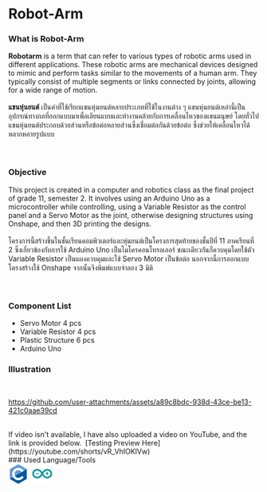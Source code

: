 # Robot-Arm

### What is Robot-Arm 
**Robotarm** is a term that can refer to various types of robotic arms used in different applications. These robotic arms are mechanical devices designed to mimic and perform tasks similar to the movements of a human arm. They typically consist of multiple segments or links connected by joints, allowing for a wide range of motion.  
<br>
**แขนหุ่นยนต์** เป็นคำที่ใช้เรียกแขนหุ่นยนต์หลายประเภทที่ใช้ในงานต่าง ๆ แขนหุ่นยนต์เหล่านี้เป็นอุปกรณ์ทางกลที่ออกแบบมาเพื่อเลียนแบบและทำงานคล้ายกับการเคลื่อนไหวของแขนมนุษย์ โดยทั่วไปแขนหุ่นยนต์ประกอบด้วยส่วนหรือข้อต่อหลายส่วนซึ่งเชื่อมต่อกันด้วยข้อต่อ ซึ่งช่วยให้เคลื่อนไหวได้หลากหลายรูปแบบ
<br>
<br>
<br>
### Objective 
This project is created in a computer and robotics class as the final project of grade 11, semester 2. It involves using an Arduino Uno as a microcontroller while controlling, using a Variable Resistor as the control panel and a Servo Motor as the joint, otherwise designing structures using Onshape, and then 3D printing the designs.  
<br>
โครงการนี้สร้างขึ้นในชั้นเรียนคอมพิวเตอร์และหุ่นยนต์เป็นโครงการสุดท้ายของชั้นปีที่ 11 ภาคเรียนที่ 2 ซึ่งเกี่ยวข้องกับการใช้ Arduino Uno เป็นไมโครคอนโทรลเลอร์ ขณะเดียวกันก็ควบคุมโดยใช้ตัว Variable Resistor เป็นแผงควบคุมและใช้ Servo Motor เป็นข้อต่อ นอกจากนี้การออกแบบโครงสร้างใช้ Onshape จากนั้นจึงพิมพ์แบบจำลอง 3 มิติ
<br>
<br>
<br>
### Component List
- Servo Motor 4 pcs
- Variable Resistor 4 pcs
- Plastic Structure 6 pcs 
- Arduino Uno
### Illustration
<br>  


https://github.com/user-attachments/assets/a89c8bdc-938d-43ce-be13-421c0aae39cd


<br>  
If video isn't available, I have also uploaded a video on YouTube, and the link is provided below. 
[Testing Preview Here](https://youtube.com/shorts/vR_VhIOKlVw)
<br>  
### Used Language/Tools
<div>
  <img src="https://github.com/devicons/devicon/blob/master/icons/c/c-original.svg" title="C"width="40" height="40"/>&nbsp;
  <img src="https://github.com/devicons/devicon/blob/master/icons/arduino/arduino-original.svg" title="Arduino"width="40" height="40"/>&nbsp;</div>  
</div>

